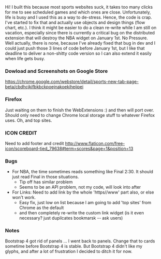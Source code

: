 Hi! I built this because most sports websites suck, it takes too many clicks for me to see scheduled games and which ones are close. Unfortunately, life is busy and I used this as a way to de-stress. Hence, the code is crap. I've started to fix that and actually use objects and design things (flow chart, etc.). I think it might be easier to do a clean re-write while I am still on vacation, especially since there is currently a critical bug on the distributed extension that will destroy the NBA widget on January 1st. No Pressure. Well actually, there is none, because I've already fixed that bug in dev and I could just push those 3 lines of code before January 1st, but I like that deadline to deliver a non-shitty code version so I can also extend it easily when life gets busy.

### Dowload and Screenshots on Google Store
https://chrome.google.com/webstore/detail/sports-new-tab-page-beta/cbdhcjkifbkbckpoejnakoekiheijpei

### Firefox
Just waiting on them to finish the WebExtensions :) and then will port over. Should only need to change Chrome local storage stuff to whatever Firefox uses. Oh, and top sites.

### ICON CREDIT
Need to add footer and credit http://www.flaticon.com/free-icon/scoreboard-tied_79638#term=scores&page=1&position=13

### Bugs
* For NBA, the time sometimes reads something like Final 2:30. It should just read Final in those situations.
	- Tip off has similar problem
	- Seems to be an API problem, not my code, will look into after
* For Links: Need to add link by the whole 'https//www' part also, or else won't work. 
	- Easy fix, just low on list because I am going to add 'top sites' from Chrome as the default
	- and then completely re-write the custom link widget (is it even necessary? just dupilcates bookmarsk -- ask users) 

### Notes
Bootstrap 4 got rid of panels ... I went back to panels. Change that to cards sometime before Bootstrap 4 is stable. But Bootstrap 4 didn't like my glyphs, and after a lot of frustration I decided to ditch it for now.